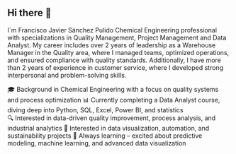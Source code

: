 ## Hi there 👋
I´m Francisco Javier Sánchez Pulido
Chemical Engineering professional with specializations in Quality Management, Project Management and Data Analyst.
My career includes over 2 years of leadership as a Warehouse Manager in the Quality area, where I managed teams, optimized operations, and ensured compliance with quality standards. Additionally, I have more than 2 years of experience in customer service, where I developed strong interpersonal and problem-solving skills.

🎓 Background in Chemical Engineering with a focus on quality systems and process optimization
📊 Currently completing a Data Analyst course, diving deep into Python, SQL, Excel, Power BI, and statistics  
🔍 Interested in data-driven quality improvement, process analysis, and industrial analytics 
🔬 Interested in data visualization, automation, and sustainability projects
🌱 Always learning – excited about predictive modeling, machine learning, and advanced data visualization  


<!--
**fsanchezp16/fsanchezp16** is a ✨ _special_ ✨ repository because its `README.md` (this file) appears on your GitHub profile.

Here are some ideas to get you started:

- 🔭 I’m currently working on ...
- 🌱 I’m currently learning ...
- 👯 I’m looking to collaborate on ...
- 🤔 I’m looking for help with ...
- 💬 Ask me about ...
- 📫 How to reach me: ...
- 😄 Pronouns: ...
- ⚡ Fun fact: ...
-->
